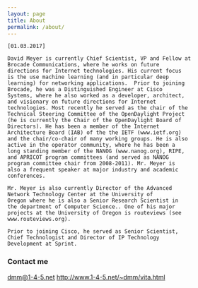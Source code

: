 ```yaml
---
layout: page
title: About
permalink: /about/
---
```


	[01.03.2017]

	David Meyer is currently Chief Scientist, VP and Fellow at
	Brocade Communications, where he works on future
	directions for Internet technologies. His current focus
	is the use machine learning (and in particular deep
	learning) for networking applications.  Prior to joining
	Brocade, he was a Distinguished Engineer at Cisco
	Systems, where he also worked as a developer, architect,
	and visionary on future directions for Internet
	technologies. Most recently he served as the chair of the
	Technical Steering Committee of the OpenDaylight Project
	(he is currently the Chair of the OpenDaylight Board of
	Directors). He has been a member of the Internet
	Architecture Board (IAB) of the the IETF (www.ietf.org)
	and the chair/co-chair of many working groups. He is also
	active in the operator community, where he has been a
	long standing member of the NANOG (www.nanog.org), RIPE,
	and APRICOT program committees (and served as NANOG
	program committee chair from 2008-2011). Mr. Meyer is
	also a frequent speaker at major industry and academic
	conferences. 

	Mr. Meyer is also currently Director of the Advanced
	Network Technology Center at the University of
	Oregon where he is also a Senior Research Scientist in
	the department of Computer Science.. One of his major
	projects at the University of Oregon is routeviews (see
	www.routeviews.org). 

	Prior to joining Cisco, he served as Senior Scientist,
	Chief Technologist and Director of IP Technology
	Development at Sprint. 




### Contact me

[dmm@1-4-5.net](mailto:dmm@1-4-5.net)
<http://www.1-4-5.net/~dmm/vita.html>

